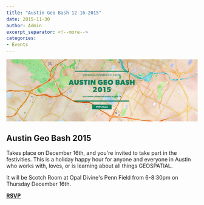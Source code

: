 ```yaml
---
title: "Austin Geo Bash 12-16-2015"
date: 2015-11-30
author: Admin
excerpt_separator: <!--more-->
categories:
- Events
---
```

[![geobash](/assets/img/blog/geobash.png)](https://austingeobash2015.splashthat.com/)

Austin Geo Bash 2015  
--------------------
Takes place on December 16th, and you're invited to take part in the festivities. This is a holiday happy hour for anyone and everyone in Austin who works with, loves, or is learning about all things GEOSPATIAL.  
<!--more-->

It will be Scotch Room at Opal Divine's Penn Field from 6-8:30pm on Thursday December 16th.  

**[RSVP](https://austingeobash2015.splashthat.com/)**
